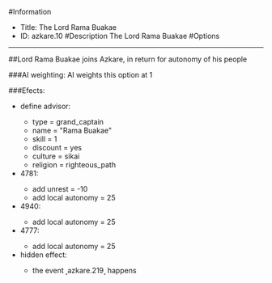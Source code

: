 #Information
 - Title: The Lord Rama Buakae
 - ID: azkare.10
#Description
The Lord Rama Buakae
#Options

___
##Lord Rama Buakae joins Azkare, in return for autonomy of his people

###AI weighting:
AI weights this option at 1


###Efects:<ul><li>define advisor:</li><ul><li>type = grand_captain</li><li>name = "Rama Buakae"</li><li>skill = 1</li><li>discount = yes</li><li>culture = sikai</li><li>religion = righteous_path</li></ul><li>4781:</li><ul><li>add unrest = -10</li><li>add local autonomy = 25</li></ul><li>4940:</li><ul><li>add local autonomy = 25</li></ul><li>4777:</li><ul><li>add local autonomy = 25</li></ul><li>hidden effect:</li><ul><li>the event ˻azkare.219˼ happens</li></ul></ul>

